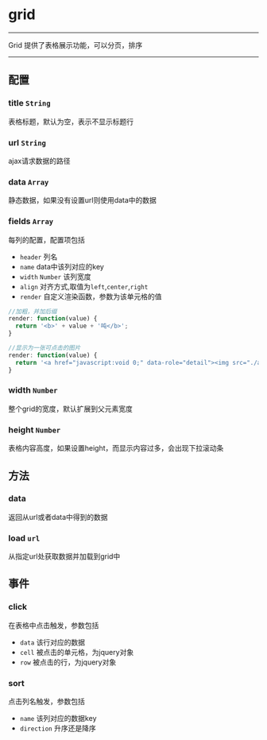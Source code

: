 # grid

---

Grid 提供了表格展示功能，可以分页，排序

---


## 配置

### title `String`

表格标题，默认为空，表示不显示标题行

### url `String`

ajax请求数据的路径

### data `Array`

静态数据，如果没有设置url则使用data中的数据

### fields `Array`

每列的配置，配置项包括

* `header` 列名
* `name` data中该列对应的key
* `width` `Number` 该列宽度
* `align` 对齐方式,取值为`left`,`center`,`right`
* `render` 自定义渲染函数，参数为该单元格的值

```js
//加粗，并加后缀
render: function(value) {
  return '<b>' + value + '吨</b>';
}

//显示为一张可点击的图片
render: function(value) {
  return '<a href="javascript:void 0;" data-role="detail"><img src="./application_view_detail.png" width="16" title="详细信息"></a>';
}
```

### width `Number`

整个grid的宽度，默认扩展到父元素宽度

### height `Number`

表格内容高度，如果设置height，而显示内容过多，会出现下拉滚动条

## 方法

### data

返回从url或者data中得到的数据

### load `url`

从指定url处获取数据并加载到grid中

## 事件

### click

在表格中点击触发，参数包括

* `data` 该行对应的数据
* `cell` 被点击的单元格，为jquery对象
* `row` 被点击的行，为jquery对象

### sort

点击列名触发，参数包括

* `name` 该列对应的数据key
* `direction` 升序还是降序
